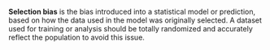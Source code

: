 **Selection bias** is the bias introduced into a statistical model or prediction, based on how the data used in the model was originally selected. A dataset used for training or analysis should be totally randomized and accurately reflect the population to avoid this issue.